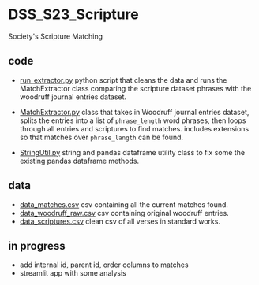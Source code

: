 # DSS_S23_Scripture
Society's Scripture Matching


## code
- [run_extractor.py](code/run_extractor.py) python script that cleans the data and runs the MatchExtractor class comparing the scripture dataset phrases with the woodruff journal entries dataset.

- [MatchExtractor.py](code/MatchExtractor.py) class that takes in Woodruff journal entries dataset, splits the entries into a list of `phrase_length` word phrases, then loops through all entries and scriptures to find matches. includes extensions so that matches over `phrase_langth` can be found.

- [StringUtil.py](code/StringUtil.py) string and pandas dataframe utility class to fix some the existing pandas dataframe methods.

## data
- [data_matches.csv](data/data_matches.csv) csv containing all the current matches found.
- [data_woodruff_raw.csv](data/data_woodruff_raw.csv) csv containing original woodruff entries. 
- [data_scriptures.csv](data/data_scriptures.csv) clean csv of all verses in standard works.

## in progress
- add internal id, parent id, order columns to matches
- streamlit app with some analysis